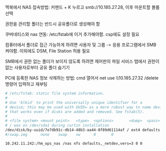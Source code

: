 맥북에서 NAS 접속방법: 커맨드 + K 누르고 smb://10.185.27.28, 이후 마운트할 볼륨 선택

권한을 관리할 폴더는 반드시 공유폴더로 생성해야 함

쿠버네티스와 nas 연동: /etc/fstab에 이거 추가해야함. csp에도 설정 필요

컴퓨터에서 폴더로 접근 가능하게 하려면 사용자 및 그룹 -> 응용 프로그램에서 SMB 켜야함. 이외에도 DSM, File Station 허용 필요

SMB에서 권한 없는 폴더가 보이지 않도록 하려면 제어판의 파일 서비스 탭에서 권한이 없는 사용자로부터 공유 폴더 숨기기

PC에 등록한 NAS 정보 삭제하는 방법: cmd 열어서 net use \\\10.185.27.32 /delete 명령어 입력하고 재부팅

 ```bash
 # /etc/fstab: static file system information.
#
# Use 'blkid' to print the universally unique identifier for a
# device; this may be used with UUID= as a more robust way to name devices
# that works even if disks are added and removed. See fstab(5).
#
# <file system> <mount point>   <type>  <options>       <dump>  <pass>
# / was on /dev/sda1 during curtin installation
/dev/disk/by-uuid/7e7db91c-db14-48b3-aa44-8f89d61114af / ext4 defaults 0 1
#/swap.img      none    swap    sw      0       0

10.242.11.242:/hm_ops_nas /nas nfs defaults,_netdev,vers=3 0 0
 ```
